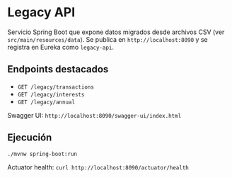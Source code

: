 # Legacy API

Servicio Spring Boot que expone datos migrados desde archivos CSV (ver `src/main/resources/data`). Se publica en `http://localhost:8090` y se registra en Eureka como `legacy-api`.

## Endpoints destacados
- `GET /legacy/transactions`
- `GET /legacy/interests`
- `GET /legacy/annual`

Swagger UI: `http://localhost:8090/swagger-ui/index.html`

## Ejecución
```
./mvnw spring-boot:run
```

Actuator health: `curl http://localhost:8090/actuator/health`
